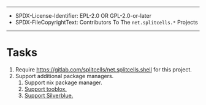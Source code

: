 ----
* SPDX-License-Identifier: EPL-2.0 OR GPL-2.0-or-later
* SPDX-FileCopyrightText: Contributors To The `net.splitcells.*` Projects
----
# Tasks
1. Require https://gitlab.com/splitcells/net.splitcells.shell for this 
   project.
1. Support additional package managers.
   1. Support nix package manager.
   1. [Support tooblox.](https://github.com/debarshiray/toolbox)
   1. [Support Silverblue.](https://fedoramagazine.org/what-is-silverblue/)